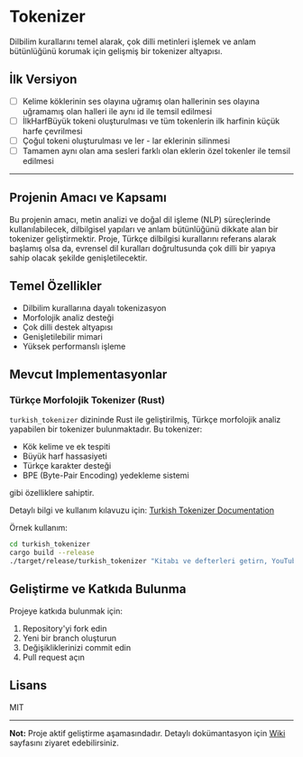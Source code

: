 # Tokenizer

Dilbilim kurallarını temel alarak, çok dilli metinleri işlemek ve anlam bütünlüğünü korumak için gelişmiş bir tokenizer altyapısı.

## İlk Versiyon
- [ ] Kelime köklerinin ses olayına uğramış olan hallerinin ses olayına uğramamış olan halleri ile aynı id ile temsil edilmesi
- [ ] İlkHarfBüyük tokeni oluşturulması ve tüm tokenlerin ilk harfinin küçük harfe çevrilmesi
- [ ] Çoğul tokeni oluşturulması ve ler - lar eklerinin silinmesi
- [ ] Tamamen aynı olan ama sesleri farklı olan eklerin özel tokenler ile temsil edilmesi

---

## Projenin Amacı ve Kapsamı

Bu projenin amacı, metin analizi ve doğal dil işleme (NLP) süreçlerinde kullanılabilecek, dilbilgisel yapıları ve anlam bütünlüğünü dikkate alan bir tokenizer geliştirmektir. Proje, Türkçe dilbilgisi kurallarını referans alarak başlamış olsa da, evrensel dil kuralları doğrultusunda çok dilli bir yapıya sahip olacak şekilde genişletilecektir.

## Temel Özellikler

- Dilbilim kurallarına dayalı tokenizasyon
- Morfolojik analiz desteği
- Çok dilli destek altyapısı
- Genişletilebilir mimari
- Yüksek performanslı işleme

## Mevcut Implementasyonlar

### Türkçe Morfolojik Tokenizer (Rust)

`turkish_tokenizer` dizininde Rust ile geliştirilmiş, Türkçe morfolojik analiz yapabilen bir tokenizer bulunmaktadır. Bu tokenizer:

- Kök kelime ve ek tespiti
- Büyük harf hassasiyeti
- Türkçe karakter desteği
- BPE (Byte-Pair Encoding) yedekleme sistemi

gibi özelliklere sahiptir.

Detaylı bilgi ve kullanım kılavuzu için: [Turkish Tokenizer Documentation](turkish_tokenizer/README.md)

Örnek kullanım:
```bash
cd turkish_tokenizer
cargo build --release
./target/release/turkish_tokenizer "Kitabı ve defterleri getirn, YouTube"
```

## Geliştirme ve Katkıda Bulunma

Projeye katkıda bulunmak için:

1. Repository'yi fork edin
2. Yeni bir branch oluşturun
3. Değişikliklerinizi commit edin
4. Pull request açın

## Lisans

MIT

---

**Not:** Proje aktif geliştirme aşamasındadır. Detaylı dokümantasyon için [Wiki](wiki) sayfasını ziyaret edebilirsiniz.
